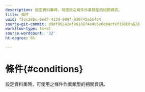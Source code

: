 ```yaml
---
description: 設定資料集時，可使用之條件作業類型的相關資訊。
title: 條件
uuid: f5ac28bc-6ed7-413d-909f-839745a564c4
source-git-commit: d9df90242ef96188f4e4b5e6d04cfef196b0a628
workflow-type: tm+mt
source-wordcount: '32'
ht-degree: 6%

---
```



# 條件{#conditions}

設定資料集時，可使用之條件作業類型的相關資訊。

